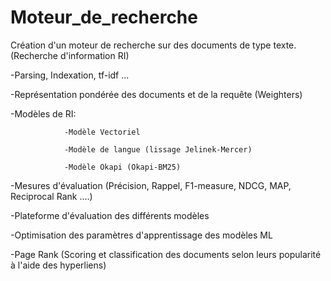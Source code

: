 # Moteur_de_recherche

Création d'un moteur de recherche sur des documents de type texte. (Recherche d'information RI)

-Parsing, Indexation, tf-idf ...

-Représentation pondérée des documents et de la requête (Weighters)

-Modèles de RI: 

                -Modèle Vectoriel

                -Modèle de langue (lissage Jelinek-Mercer)
                
                -Modèle Okapi (Okapi-BM25)
                
-Mesures d'évaluation (Précision, Rappel, F1-measure, NDCG, MAP, Reciprocal Rank ....)

-Plateforme d'évaluation des différents modèles

-Optimisation des paramètres d'apprentissage des modèles ML

-Page Rank (Scoring et classification des documents selon leurs popularité à l'aide des hyperliens)


